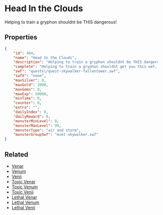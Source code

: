 # Head In the Clouds

Helping to train a gryphon shouldnt be THIS dangerous!

## Properties

```json
{
    "id": 484,
    "name": "Head In the Clouds",
    "description": "Helping to train a gryphon shouldnt be THIS dangerous!",
    "complete": "Helping to train a gryphon shouldnt get you this wet, either! Little Stewie Gryphon says: Victory is mine! Raaaaawck!",
    "swf": "quests\/quest-skywalker-fallentower.swf",
    "swfX": "none",
    "maxSilver": 0,
    "maxGold": 2000,
    "maxGems": 0,
    "maxExp": 50000,
    "minTime": 0,
    "counter": 0,
    "extra": "",
    "dailyIndex": 0,
    "dailyReward": 0,
    "monsterMinLevel": 0,
    "monsterMaxLevel": 99,
    "monsterType": "air and storm",
    "monsterGroupSwf": "mset-skywalker.swf"
}
```

## Related

- [Venar](../items/2794-venar.md)
- [Venum](../items/2795-venum.md)
- [Venii](../items/2796-venii.md)
- [Toxic Venar](../items/2797-toxic-venar.md)
- [Toxic Venum](../items/2798-toxic-venum.md)
- [Toxic Venii](../items/2799-toxic-venii.md)
- [Lethal Venar](../items/2800-lethal-venar.md)
- [Lethal Venum](../items/2801-lethal-venum.md)
- [Lethal Venii](../items/2802-lethal-venii.md)

